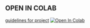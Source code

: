 ## OPEN IN COLAB
[ guidelines for  project](https://drive.google.com/file/d/1tC1CX7z6CN3Ie_9XKo6Hviuy_zXod0cN/view?usp=sharing)
[![Open In Colab](https://colab.research.google.com/assets/colab-badge.svg)](https://colab.research.google.com/github/googlecolab/colabtools/blob/master/notebooks/colab-github-demo.ipynb)

